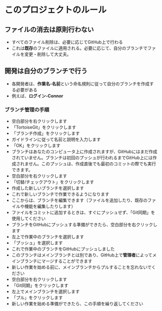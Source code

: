 # このプロジェクトのルール

## ファイルの消去は原則行わない
  - すべてのファイル削除は、必要に応じてGitHub上で行わる
  - これは**既存**のファイルに適用される。必要に応じて、自分のブランチでファイルを変更・削除して大丈夫。
## 開発は自分のブランチで行う
  - 各開発者は、**作業名-名前**という命名規則に従って自分のブランチを作成する必要がある
  - 例えば、**ログイン-Connor**
### ブランチ管理の手順
  - 空白部分を右クリックします  
  - 「TortoiseGit」をクリックします  
  - 「ブランチ作成」をクリックします  
  - ガイドラインに従って名前と説明を入力します  
  - 「OK」をクリックします  
  - ブランチはあなたのコンピュータ上に作成されますが、GitHubにはまだ作成されていません。ブランチは初回のプッシュが行われるまでGitHub上には作成されません。このプッシュは、作成直後でも最初のコミットの際でも実行できます。  
  - 空白部分を右クリックします  
  - 「切替/チェックアウト」をクリックします  
  - 作成した新しいブランチを選択します  
  - これで新しいブランチで作業できるようになります  
  - ここからは、ブランチを編集できます（ファイルを追加したり、既存のファイルや機能を編集したりします）  
  - ファイルをコミットに追加するときは、すぐにプッシュせず、「Git同期」を使用してください  
  - ブランチをGitHubにプッシュする準備ができたら、空白部分を右クリックします  
  - 左上で作業中のブランチを選択します  
  - 「プッシュ」を選択します  
  - これで作業中のブランチをGitHubにプッシュしました  
  - このブランチはメインブランチとは別であり、GitHub上で**管理者**によってメインブランチにマージすることができます  
  - 新しい作業を始める前に、メインブランチからプルすることを忘れないでください  
  - 空白部分を右クリックします  
  - 「Git同期」をクリックします  
  - 左上でメインブランチを選択します  
  - 「プル」をクリックします  
  - 新しい作業を始める準備ができたら、この手順を繰り返してください  

